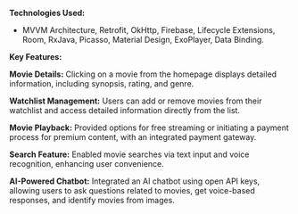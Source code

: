 **Technologies Used:** 
  - MVVM Architecture, Retrofit, OkHttp, Firebase, Lifecycle Extensions, Room, RxJava, Picasso, Material Design, ExoPlayer, Data Binding.
    
****Key Features:****

**Movie Details:** Clicking on a movie from the homepage displays detailed information, including synopsis, rating, and genre.

**Watchlist Management:** Users can add or remove movies from their watchlist and access detailed information directly from the list.

**Movie Playback:** Provided options for free streaming or initiating a payment process for premium content, with an integrated payment gateway.

**Search Feature:** Enabled movie searches via text input and voice recognition, enhancing user convenience.

**AI-Powered Chatbot:** Integrated an AI chatbot using open API keys, allowing users to ask questions related to movies, get voice-based responses, and identify movies from images.
